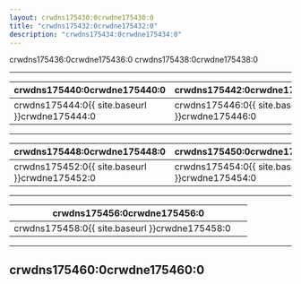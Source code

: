 ```yaml
---
layout: crwdns175430:0crwdne175430:0
title: "crwdns175432:0crwdne175432:0"
description: "crwdns175434:0crwdne175434:0"
---
```


crwdns175436:0crwdne175436:0 crwdns175438:0crwdne175438:0

<hr />

| crwdns175440:0crwdne175440:0                                           | crwdns175442:0crwdne175442:0                                           |
| ---------------------------------------------------------------------- | ---------------------------------------------------------------------- |
| crwdns175444:0{{ site.baseurl }}crwdne175444:0&nbsp;&nbsp;&nbsp;&nbsp; | crwdns175446:0{{ site.baseurl }}crwdne175446:0&nbsp;&nbsp;&nbsp;&nbsp; |

<hr />

| crwdns175448:0crwdne175448:0                                            | crwdns175450:0crwdne175450:0                   |
| ----------------------------------------------------------------------- | ---------------------------------------------- |
| crwdns175452:0{{ site.baseurl }}crwdne175452:0 &nbsp;&nbsp;&nbsp;&nbsp; | crwdns175454:0{{ site.baseurl }}crwdne175454:0 |

<hr />

| crwdns175456:0crwdne175456:0                                            |
| ----------------------------------------------------------------------- |
| crwdns175458:0{{ site.baseurl }}crwdne175458:0 &nbsp;&nbsp;&nbsp;&nbsp; |

<hr />

## crwdns175460:0crwdne175460:0

<div class="video-wrapper">
<iframe width="560" height="315" src="crwdns175462:0crwdne175462:0" frameborder="0" allow="autoplay; encrypted-media" allowfullscreen mark="crwd-mark"></iframe>
</div>
